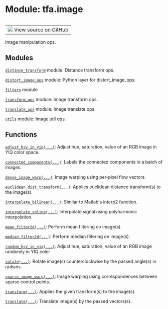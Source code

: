 <div itemscope itemtype="http://developers.google.com/ReferenceObject">
<meta itemprop="name" content="tfa.image" />
<meta itemprop="path" content="Stable" />
</div>

# Module: tfa.image


<table class="tfo-notebook-buttons tfo-api" align="left">

<td>
  <a target="_blank" href="https://github.com/tensorflow/addons/tree/r0.5/tensorflow_addons/image/__init__.py">
    <img src="https://www.tensorflow.org/images/GitHub-Mark-32px.png" />
    View source on GitHub
  </a>
</td></table>



Image manipulation ops.

<!-- Placeholder for "Used in" -->


## Modules

[`distance_transform`](../tfa/image/distance_transform.md) module: Distance transform ops.

[`distort_image_ops`](../tfa/image/distort_image_ops.md) module: Python layer for distort_image_ops.

[`filters`](../tfa/image/filters.md) module

[`transform_ops`](../tfa/image/transform_ops.md) module: Image transform ops.

[`translate_ops`](../tfa/image/translate_ops.md) module: Image translate ops.

[`utils`](../tfa/image/utils.md) module: Image util ops.

## Functions

[`adjust_hsv_in_yiq(...)`](../tfa/image/adjust_hsv_in_yiq.md): Adjust hue, saturation, value of an RGB image in YIQ color space.

[`connected_components(...)`](../tfa/image/connected_components.md): Labels the connected components in a batch of images.

[`dense_image_warp(...)`](../tfa/image/dense_image_warp.md): Image warping using per-pixel flow vectors.

[`euclidean_dist_transform(...)`](../tfa/image/euclidean_dist_transform.md): Applies euclidean distance transform(s) to the image(s).

[`interpolate_bilinear(...)`](../tfa/image/interpolate_bilinear.md): Similar to Matlab's interp2 function.

[`interpolate_spline(...)`](../tfa/image/interpolate_spline.md): Interpolate signal using polyharmonic interpolation.

[`mean_filter2d(...)`](../tfa/image/mean_filter2d.md): Perform mean filtering on image(s).

[`median_filter2d(...)`](../tfa/image/median_filter2d.md): Perform median filtering on image(s).

[`random_hsv_in_yiq(...)`](../tfa/image/random_hsv_in_yiq.md): Adjust hue, saturation, value of an RGB image randomly in YIQ color

[`rotate(...)`](../tfa/image/rotate.md): Rotate image(s) counterclockwise by the passed angle(s) in radians.

[`sparse_image_warp(...)`](../tfa/image/sparse_image_warp.md): Image warping using correspondences between sparse control points.

[`transform(...)`](../tfa/image/transform.md): Applies the given transform(s) to the image(s).

[`translate(...)`](../tfa/image/translate.md): Translate image(s) by the passed vectors(s).


